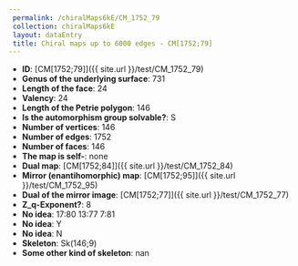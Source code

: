 ```yaml
--- 
 permalink: /chiralMaps6kE/CM_1752_79 
 collection: chiralMaps6kE
 layout: dataEntry
 title: Chiral maps up to 6000 edges - CM[1752;79]
---
```


- **ID**: [CM[1752;79]]({{ site.url }}/test/CM_1752_79)
- **Genus of the underlying surface**: 731
- **Length of the face**: 24
- **Valency**: 24
- **Length of the Petrie polygon**: 146
- **Is the automorphism group solvable?**: S
- **Number of vertices**: 146
- **Number of edges**: 1752
- **Number of faces**: 146
- **The map is self-**: none
- **Dual map**: [CM[1752;84]]({{ site.url }}/test/CM_1752_84)
- **Mirror (enantihomorphic) map**: [CM[1752;95]]({{ site.url }}/test/CM_1752_95)
- **Dual of the mirror image**: [CM[1752;77]]({{ site.url }}/test/CM_1752_77)
- **Z_q-Exponent?**: 8
- **No idea**:  17:80 13:77 7:81
- **No idea**: Y
- **No idea**: N
- **Skeleton**: Sk(146;9)
- **Some other kind of skeleton**: nan
